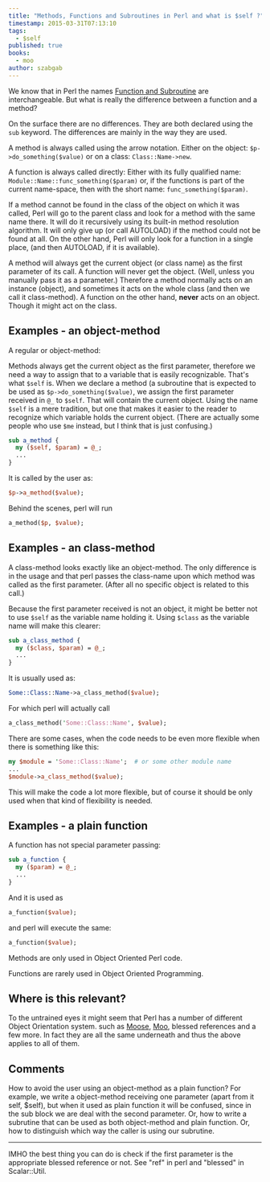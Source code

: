 ```yaml
---
title: "Methods, Functions and Subroutines in Perl and what is $self ?"
timestamp: 2015-03-31T07:13:10
tags:
  - $self
published: true
books:
  - moo
author: szabgab
---
```



We know that in Perl the names [Function and Subroutine](/subroutines-and-functions-in-perl) are interchangeable.
But what is really the difference between a function and a method?


On the surface there are no differences. They are both declared using the `sub` keyword.
The differences are mainly in the way they are used.

A method is always called using the arrow notation.
Either on the object: `$p->do_something($value)`
or on a class: `Class::Name->new`.

A function is always called directly: Either with its fully qualified name: `Module::Name::func_something($param)`  or,
if the functions is part of the current name-space, then with the short name: `func_something($param)`.

If a method cannot be found in the class of the object on which it was called, Perl will go to the parent class and look
for a method with the same name there. It will do it recursively using its built-in method resolution algorithm.
It will only give up (or call AUTOLOAD) if the method could not be found at all.
On the other hand, Perl will only look for a function in a single place, (and then AUTOLOAD, if it is available).

A method will always get the current object (or class name) as the first parameter of its call.
A function will never get the object. (Well, unless you manually pass it as a parameter.)
Therefore a method normally acts on an instance (object), and sometimes it acts on the whole class (and then we call it class-method).
A function on the other hand, **never** acts on an object. Though it might act on the class.

## Examples - an object-method

A regular or object-method:

Methods always get the current object as the first parameter, therefore we need a way to assign that to a variable that is easily recognizable.
That's what `$self` is. When we declare a method (a subroutine that is expected to be used as `$p->do_something($value)`,
we assign the first parameter received in `@_` to `$self`. That will contain the current object.
Using the name `$self` is a mere tradition, but one that makes it easier to the reader to recognize which variable holds the current object.
(There are actually some people who use `$me` instead, but I think that is just confusing.)

```perl
sub a_method {
  my ($self, $param) = @_;
  ...
}
```

It is called by the user as:

```perl
$p->a_method($value);
```

Behind the scenes, perl will run

```perl
a_method($p, $value);
```


## Examples - an class-method

A class-method looks exactly like an object-method. The only difference is in the usage and that perl
passes the class-name upon which method was called as the first parameter. (After all no specific object is related to this call.)

Because the first parameter received is not an object, it might be better not to use `$self` as the variable name holding it.
Using `$class` as the variable name will make this clearer:

```perl
sub a_class_method {
  my ($class, $param) = @_;
  ...
}
```

It is usually used as:

```perl
Some::Class::Name->a_class_method($value);
```

For which perl will actually call

```perl
a_class_method('Some::Class::Name', $value);
```

There are some cases, when the code needs to be even more flexible when there is something like this:

```perl
my $module = 'Some::Class::Name';  # or some other module name
...
$module->a_class_method($value);
```

This will make the code a lot more flexible, but of course it should be only used when that kind of flexibility is needed.

## Examples - a plain function

A function has not special parameter passing:

```perl
sub a_function {
  my ($param) = @_;
  ...
}
```

And it is used as

```perl
a_function($value);
```

and perl will execute the same:

```perl
a_function($value);
```


Methods are only used in Object Oriented Perl code.

Functions are rarely used in Object Oriented Programming.

## Where is this relevant?

To the untrained eyes it might seem that Perl has a number of different Object Orientation system.
such as [Moose](/moose), [Moo](/moo), blessed references and a few more.
In fact they are all the same underneath and thus the above applies to all of them.


## Comments

How to avoid the user using an object-method as a plain function?
For example, we write a object-method receiving one parameter (apart from it self, $self), but when it used as plain function it will be confused, since in the sub block we are deal with the second parameter. Or, how to write a subrutine that can be used as both object-method and plain function. Or, how to distinguish which way the caller is using our subrutine.

---
IMHO the best thing you can do is check if the first parameter is the appropriate blessed reference or not. See "ref" in perl and "blessed" in Scalar::Util.
